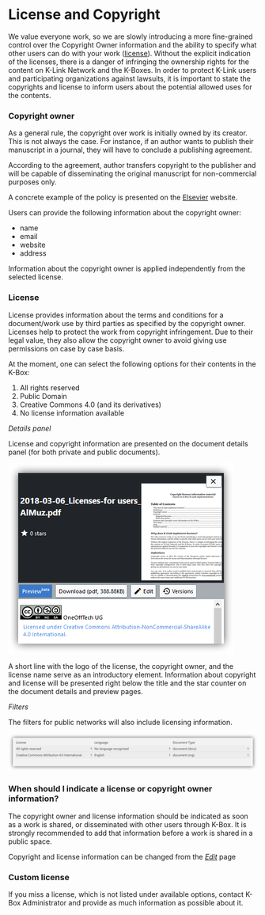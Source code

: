 # License and Copyright

We value everyone work, so we are slowly introducing a more fine-grained control over the Copyright Owner information and the ability to specify what other users can do with your work ([license](#license)).
Without the explicit indication of the licenses, there is a danger of infringing the ownership rights for the content on K-Link Network and the K-Boxes. In order to protect K-Link users and participating organizations against lawsuits, it is important to state the copyrights and license to inform users about the potential allowed uses for the contents. 

### Copyright owner

As a general rule, the copyright over work is initially owned by its creator. This is not always the case. For instance, if an author wants to publish their manuscript in a journal, they will have to conclude a publishing agreement. 

According to the agreement, author transfers copyright to the publisher and will be capable of disseminating the original manuscript for non-commercial purposes only.

A concrete example of the policy is presented on the [Elsevier](https://www.elsevier.com/about/our-business/policies/copyright) website.

Users can provide the following information about the copyright owner:

* name
* email
* website
* address

Information about the copyright owner is applied independently from the selected license. 

### <a id="license"></a>License

License provides information about the terms and conditions for a document/work use by third parties as specified by the copyright owner. Licenses help to protect the work from copyright infringement. Due to their legal value, they also allow the copyright owner to avoid giving use permissions on case by case basis.

At the moment, one can select the following options for their contents in the K-Box:

1. All rights reserved
2. Public Domain
3. Creative Commons 4.0 (and its derivatives)
4. No license information available

_Details panel_

License and copyright information are presented on the document details panel (for both private and public documents).

![license](../img/doc-details-license.PNG)

A short line with the logo of the license, the copyright owner, and the license name serve as an introductory element.
Information about copyright and license will be presented right below the title and the star counter on the document details and preview pages. 

_Filters_

The filters for public networks will also include licensing information.

![Filters](../img/license-filters.png)

### When should I indicate a license or copyright owner information?

The copyright owner and license information should be indicated as soon as a work is shared, or disseminated with other users through K-Box. It is strongly recommended to add that information before a work is shared in a public space.

Copyright and license information can be changed from the [_Edit_](./upload-edit.md#edit) page

### Custom license

If you miss a license, which is not listed under available options, contact K-Box Administrator and provide as much information as possible about it.          
